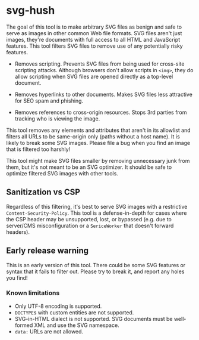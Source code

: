 # svg-hush

The goal of this tool is to make arbitrary SVG files as benign and safe to serve as images in other common Web file formats. SVG files aren't just images, they're documents with full access to all HTML and JavaScript features. This tool filters SVG files to remove use of any potentially risky features.

  * Removes scripting. Prevents SVG files from being used for cross-site scripting attacks. Although browsers don't allow scripts in `<img>`, they do allow scripting when SVG files are opened directly as a top-level document.

  * Removes hyperlinks to other documents. Makes SVG files less attractive for SEO spam and phishing.

  * Removes references to cross-origin resources. Stops 3rd parties from tracking who is viewing the image.

This tool removes any elements and attributes that aren't in its allowlist and filters all URLs to be same-origin only (paths without a host name). It is likely to break some SVG images. Please file a bug when you find an image that is filtered too harshly!

This tool might make SVG files smaller by removing unnecessary junk from them, but it's not meant to be an SVG optimizer. It should be safe to optimize filtered SVG images with other tools.

## Sanitization vs CSP

Regardless of this filtering, it's best to serve SVG images with a restrictive `Content-Security-Policy`. This tool is a defense-in-depth for cases where the CSP header may be unsupported, lost, or bypassed (e.g. due to server/CMS misconfiguration or a `SericeWorker` that doesn't forward headers).

## Early release warning

This is an early version of this tool. There could be some SVG features or syntax that it fails to filter out. Please try to break it, and report any holes you find!

### Known limitations

* Only UTF-8 encoding is supported.
* `DOCTYPE`s with custom entities are not supported.
* SVG-in-HTML dialect is not supported. SVG documents must be well-formed XML and use the SVG namespace.
* `data:` URLs are not allowed.
